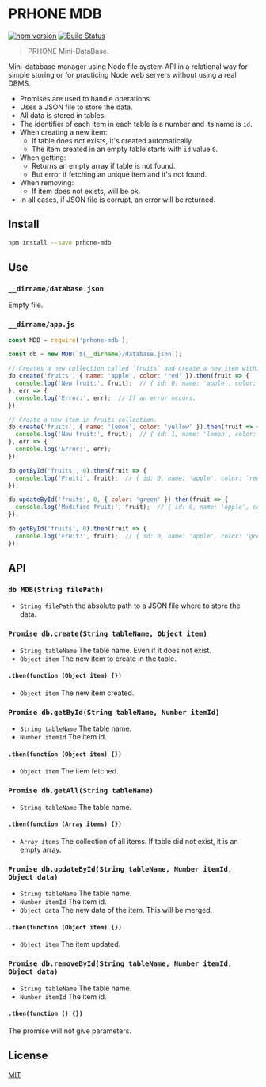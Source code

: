# PRHONE MDB

[![npm version](https://badge.fury.io/js/prhone-mdb.svg)](https://badge.fury.io/js/prhone-mdb)
[![Build Status](https://travis-ci.org/romelperez/prhone-mdb.svg?branch=master)](https://travis-ci.org/romelperez/prhone-mdb)

> PRHONE Mini-DataBase.

Mini-database manager using Node file system API in a relational way for simple storing or for practicing Node web servers without using a real DBMS.

- Promises are used to handle operations.
- Uses a JSON file to store the data.
- All data is stored in tables.
- The identifier of each item in each table is a number and its name is `id`.
- When creating a new item:
  - If table does not exists, it's created automatically.
  - The item created in an empty table starts with `id` value `0`.
- When getting:
  - Returns an empty array if table is not found.
  - But error if fetching an unique item and it's not found.
- When removing:
  - If item does not exists, will be ok.
- In all cases, if JSON file is corrupt, an error will be returned.

## Install

```bash
npm install --save prhone-mdb
```

## Use

### `__dirname/database.json`

Empty file.

### `__dirname/app.js`

```js
const MDB = require('prhone-mdb');

const db = new MDB(`${__dirname}/database.json`);

// Creates a new collection called `fruits` and create a new item within.
db.create('fruits', { name: 'apple', color: 'red' }).then(fruit => {
  console.log('New fruit:', fruit);  // { id: 0, name: 'apple', color: 'red' }
}, err => {
  console.log('Error:', err);  // If an error occurs.
});

// Create a new item in fruits collection.
db.create('fruits', { name: 'lemon', color: 'yellow' }).then(fruit => {
  console.log('New fruit:', fruit);  // { id: 1, name: 'lemon', color: 'yellow' }
}, err => {
  console.log('Error:', err);
});

db.getById('fruits', 0).then(fruit => {
  console.log('Fruit:', fruit);  // { id: 0, name: 'apple', color: 'red' }
});

db.updateById('fruits', 0, { color: 'green' }).then(fruit => {
  console.log('Modified fruit:', fruit);  // { id: 0, name: 'apple', color: 'green' }
});

db.getById('fruits', 0).then(fruit => {
  console.log('Fruit:', fruit);  // { id: 0, name: 'apple', color: 'green' }
});
```

## API

### `db MDB(String filePath)`

- `String filePath` the absolute path to a JSON file where to store the data.

### `Promise db.create(String tableName, Object item)`

- `String tableName` The table name. Even if it does not exist.
- `Object item` The new item to create in the table.

#### `.then(function (Object item) {})`

- `Object item` The new item created.

### `Promise db.getById(String tableName, Number itemId)`

- `String tableName` The table name.
- `Number itemId` The item id.

#### `.then(function (Object item) {})`

- `Object item` The item fetched.

### `Promise db.getAll(String tableName)`

- `String tableName` The table name.

#### `.then(function (Array items) {})`

- `Array items` The collection of all items. If table did not exist, it is an empty array.

### `Promise db.updateById(String tableName, Number itemId, Object data)`

- `String tableName` The table name.
- `Number itemId` The item id.
- `Object data` The new data of the item. This will be merged.

#### `.then(function (Object item) {})`

- `Object item` The item updated.

### `Promise db.removeById(String tableName, Number itemId, Object data)`

- `String tableName` The table name.
- `Number itemId` The item id.

#### `.then(function () {})`

The promise will not give parameters.

## License

[MIT](./LICENSE)
